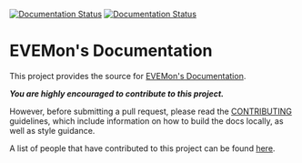 [![Documentation Status](https://readthedocs.org/projects/evemon/badge/?version=stable)](http://evemon.readthedocs.org/en/stable/)
[![Documentation Status](https://readthedocs.org/projects/evemon/badge/?version=latest)](http://evemon.readthedocs.org/en/latest/)

# EVEMon's Documentation #

This project provides the source for [EVEMon's Documentation](http://evemon.readthedocs.org).

***You are highly encouraged to contribute to this project.***

However, before submitting a pull request, please read the [CONTRIBUTING](http://evemon.readthedocs.org/en/latest/about/contributing.html) guidelines, which include information on how to build the docs locally, as well as style guidance.

A list of people that have contributed to this project can be found [here](http://evemon.readthedocs.org/en/latest/about/contributors.html).